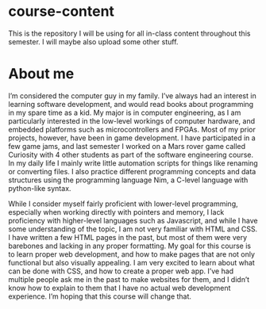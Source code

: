 # course-content
This is the repository I will be using for all in-class content throughout this semester. I will maybe also upload some other stuff. 

# About me
I’m considered the computer guy in my family. I’ve always had an interest in learning software development, and would read books about programming in my spare time as a kid. My major is in computer engineering, as I am particularly interested in the low-level workings of computer hardware, and embedded platforms such as microcontrollers and FPGAs. Most of my prior projects, however, have been in game development. I have participated in a few game jams, and last semester I worked on a Mars rover game called Curiosity with 4 other students as part of the software engineering course. In my daily life I mainly write little automation scripts for things like renaming or converting files. I also practice different programming concepts and data structures using the programming language Nim, a C-level language with python-like syntax.


While I consider myself fairly proficient with lower-level programming, especially when working directly with pointers and memory, I lack proficiency with higher-level languages such as Javascript, and while I have some understanding of the topic, I am not very familiar with HTML and CSS. I have written a few HTML pages in the past, but most of them were very barebones and lacking in any proper formatting. My goal for this course is to learn proper web development, and how to make pages that are not only functional but also visually appealing. I am very excited to learn about what can be done with CSS, and how to create a proper web app. I’ve had multiple people ask me in the past to make websites for them, and I didn’t know how to explain to them that I have no actual web development experience. I’m hoping that this course will change that.
